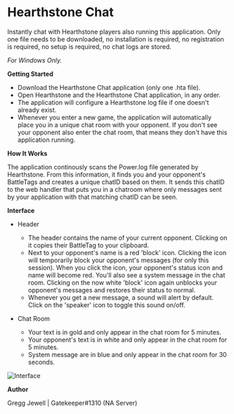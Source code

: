 # Hearthstone Chat
Instantly chat with Hearthstone players also running this application. Only one file needs to be downloaded, no installation is required, no registration is required, no setup is required, no chat logs are stored.

*For Windows Only.*

**Getting Started**

* Download the Hearthstone Chat application (only one .hta file).
* Open Hearthstone and the Hearthstone Chat application, in any order.
* The application will configure a Hearthstone log file if one doesn't already exist.
* Whenever you enter a new game, the application will automatically place you in a unique chat room with your opponent. If you don't see your opponent also enter the chat room, that means they don't have this application running.

**How It Works**

The application continously scans the Power.log file generated by Hearthstone. From this information, it finds you and your opponent's BattleTags and creates a unique chatID based on them. It sends this chatID to the web handler that puts you in a chatroom where only messages sent by your application with that matching chatID can be seen.

**Interface**

* Header
  * The header contains the name of your current opponent. Clicking on it copies their BattleTag to your clipboard.
  * Next to your opponent's name is a red 'block' icon. Clicking the icon will temporarily block your opponent's messages (for only this session). When you click the icon, your opponent's status icon and name will become red. You'll also see a system message in the chat room. Clicking on the now white 'block' icon again unblocks your opponent's messages and restores their status to normal.
  * Whenever you get a new message, a sound will alert by default. Click on the 'speaker' icon to toggle this sound on/off.

* Chat Room
  * Your text is in gold and only appear in the chat room for 5 minutes.
  * Your opponent's text is in white and only appear in the chat room for 5 minutes.
  * System message are in blue and only appear in the chat room for 30 seconds.

![Interface](https://i.imgur.com/yVrs8g9.png)

**Author**

Gregg Jewell | Gatekeeper#1310 (NA Server)
